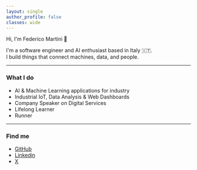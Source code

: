 ```yaml
---
layout: single
author_profile: false
classes: wide
---
```


Hi, I'm Federico Martini 👋

I'm a software engineer and AI enthusiast based in Italy 🇮🇹.  
I build things that connect machines, data, and people.

---

### What I do

- AI & Machine Learning applications for industry  
- Industrial IoT, Data Analysis & Web Dashboards
- Company Speaker on Digital Services
- Lifelong Learner
- Runner

---

### Find me

- [GitHub](https://github.com/federicomartini) 
- [Linkedin](https://www.linkedin.com/in/federicomartini/)
- [X](https://x.com/martinife)
